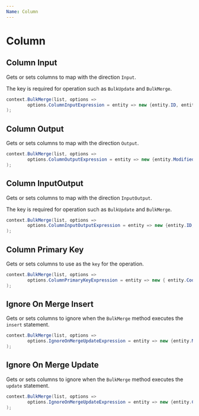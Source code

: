```yaml
---
Name: Column
---
```


# Column

## Column Input
Gets or sets columns to map with the direction `Input`.

The key is required for operation such as `BulkUpdate` and `BulkMerge`.


```csharp
context.BulkMerge(list, options => 
        options.ColumnInputExpression = entity => new {entity.ID, entity.Code}
); 
```

## Column Output
Gets or sets columns to map with the direction `Output`.


```csharp
context.BulkMerge(list, options => 
        options.ColumnOutputExpression = entity => new {entity.ModifiedDate, entity.ModifiedUser}
); 
```

## Column InputOutput
Gets or sets columns to map with the direction `InputOutput`.

The key is required for operation such as `BulkUpdate` and `BulkMerge`.


```csharp
context.BulkMerge(list, options => 
        options.ColumnInputOutputExpression = entity => new {entity.ID, entity.Code}
); 
```

## Column Primary Key
Gets or sets columns to use as the `key` for the operation.


```csharp
context.BulkMerge(list, options => 
        options.ColumnPrimaryKeyExpression = entity => new { entity.Code1, entity.Code2 }
); 
```

## Ignore On Merge Insert
Gets or sets columns to ignore when the `BulkMerge` method executes the `insert` statement.


```csharp
context.BulkMerge(list, options => 
        options.IgnoreOnMergeUpdateExpression = entity => new {entity.ModifiedDate, entity.ModifiedUser}
); 
```

## Ignore On Merge Update
Gets or sets columns to ignore when the `BulkMerge` method executes the `update` statement.


```csharp
context.BulkMerge(list, options => 
        options.IgnoreOnMergeUpdateExpression = entity => new {entity.CreatedDate, entity.CreatedUser}
); 
```